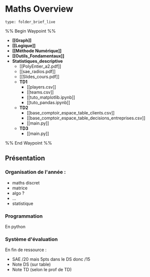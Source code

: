 # Maths Overview
 
```ccard
type: folder_brief_live
```
%% Begin Waypoint %%
- **[[Graph]]**
- **[[Logique]]**
- **[[Méthode Numérique]]**
- **[[Outils_Fondamentaux]]**
- **Statistiques_descriptive**
	- [[PolyEntier_a2.pdf]]
	- [[sae_radios.pdf]]
	- [[Slides_cours.pdf]]
	- **TD1**
		- [[players.csv]]
		- [[teams.csv]]
		- [[tuto_matplotlib.ipynb]]
		- [[tuto_pandas.ipynb]]
	- **TD2**
		- [[base_comptoir_espace_table_clients.csv]]
		- [[base_comptoir_espace_table_decisions_entreprises.csv]]
		- [[main.py]]
	- **TD3**
		- [[main.py]]

%% End Waypoint %%

## Présentation
### Organisation de l'année :
- maths discret
- matrice
- algo ?
- ...
- statistique
### Programmation
En python
### Système d'évaluation
En fin de ressource :
- SAE /20 mais 5pts dans le DS donc /15
- Note DS (sur table)
- Note TD (selon le prof de TD)

